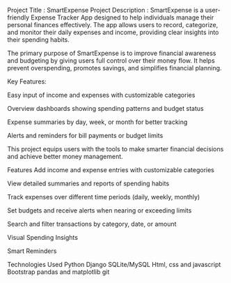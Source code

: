 Project Title : SmartExpense
Project Description :
SmartExpense is a user-friendly Expense Tracker App designed to help individuals manage their personal finances effectively. The app allows users to record, categorize, and monitor their daily expenses and income, providing clear insights into their spending habits.

The primary purpose of SmartExpense is to improve financial awareness and budgeting by giving users full control over their money flow. It helps prevent overspending, promotes savings, and simplifies financial planning.

Key Features:

Easy input of income and expenses with customizable categories

Overview dashboards showing spending patterns and budget status

Expense summaries by day, week, or month for better tracking

Alerts and reminders for bill payments or budget limits

This project equips users with the tools to make smarter financial decisions and achieve better money management.

Features
Add income and expense entries with customizable categories

View detailed summaries and reports of spending habits

Track expenses over different time periods (daily, weekly, monthly)

Set budgets and receive alerts when nearing or exceeding limits

Search and filter transactions by category, date, or amount

Visual Spending Insights

Smart Reminders

Technologies Used
Python Django SQLite/MySQL Html, css and javascript Bootstrap pandas and matplotlib git
